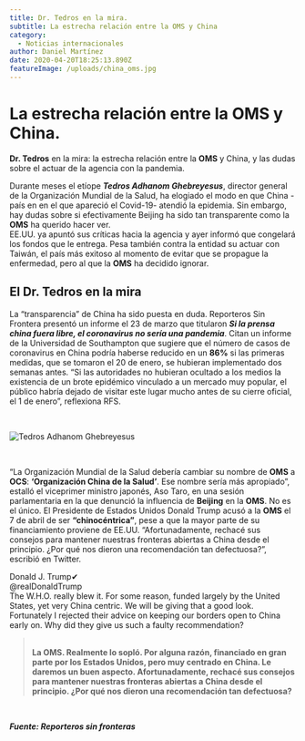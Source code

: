 ```yaml
---
title: Dr. Tedros en la mira.
subtitle: La estrecha relación entre la OMS y China
category:
  - Noticias internacionales
author: Daniel Martínez
date: 2020-04-20T18:25:13.890Z
featureImage: /uploads/china_oms.jpg
---
```

# La estrecha relación entre la OMS y China.

**Dr. Tedros** en la mira: la estrecha relación entre la **OMS** y China, y las dudas sobre el actuar de la agencia con la pandemia.

Durante meses el etíope ***Tedros Adhanom Ghebreyesus***, director general de la Organización Mundial de la Salud, ha elogiado el modo en que China -país en en el que apareció el Covid-19- atendió la epidemia. Sin embargo, hay dudas sobre si efectivamente Beijing ha sido tan transparente como la **OMS** ha querido hacer ver.\
EE.UU. ya apuntó sus críticas hacia la agencia y ayer informó que congelará los fondos que le entrega. Pesa también contra la entidad su actuar con Taiwán, el país más exitoso al momento de evitar que se propague la enfermedad, pero al que la **OMS** ha decidido ignorar.

## El Dr. Tedros en la mira

La “transparencia” de China ha sido puesta en duda. Reporteros Sin Frontera presentó un informe el 23 de marzo que titularon ***Si la prensa china fuera libre, el coronavirus no sería una pandemia***. Citan un informe de la Universidad de Southampton que sugiere que el número de casos de coronavirus en China podría haberse reducido en un **86%** si las primeras medidas, que se tomaron el 20 de enero, se hubieran implementado dos semanas antes. “Si las autoridades no hubieran ocultado a los medios la existencia de un brote epidémico vinculado a un mercado muy popular, el público habría dejado de visitar este lugar mucho antes de su cierre oficial, el 1 de enero”, reflexiona RFS.

<br>

![Tedros Adhanom Ghebreyesus](/uploads/oms.png "Tedros Adhanom Ghebreyesus")

<br>

“La Organización Mundial de la Salud debería cambiar su nombre de **OMS** a **OCS**: **‘Organización China de la Salud’**. Ese nombre sería más apropiado”, estalló el viceprimer ministro japonés, Aso Taro, en una sesión parlamentaria en la que denunció la influencia de **Beijing** en la **OMS**. No es el único. El Presidente de Estados Unidos Donald Trump acusó a la **OMS** el 7 de abril de ser **“chinocéntrica”**, pese a que la mayor parte de su financiamiento proviene de EE.UU. “Afortunadamente, rechacé sus consejos para mantener nuestras fronteras abiertas a China desde el principio. ¿Por qué nos dieron una recomendación tan defectuosa?”, escribió en Twitter.

Donald J. Trump✔\
@realDonaldTrump\
The W.H.O. really blew it. For some reason, funded largely by the United States, yet very China centric. We will be giving that a good look. Fortunately I rejected their advice on keeping our borders open to China early on. Why did they give us such a faulty recommendation?

> \
> **La OMS. Realmente lo sopló. Por alguna razón, financiado en gran parte por los Estados Unidos, pero muy centrado en China. Le daremos un buen aspecto. Afortunadamente, rechacé sus consejos para mantener nuestras fronteras abiertas a China desde el principio. ¿Por qué nos dieron una recomendación tan defectuosa?**

***<br>***

***Fuente: Reporteros sin fronteras***

[](https://www.facebook.com/marvicom.live/photos/pcb.130480175225103/130480108558443/?type=3&__tn__=HH-R&eid=ARC6h5mmX1cfr_QANV7jehbgcEZJVdCK6O45wOSS3nKumAxvpXQsa7BFK0Tcin7Q5TF7379mcrfNmJfG&__xts__%5B0%5D=68.ARDfM857ZDwdQ_oM4jcyZrc6Wec_AhrA3Pw7iotnx7bvjChS1dH-TSUVULnSvjrecxI9W_1DXriR4BGYX8R1IxaR-ycZ5gNDuoxSdHfc91FcTPBMta1F99aeYTelLGopcv2zzlvtrdp1mjdLiiJK3C99LDIuMHfdlxpRWXkGc2AlfeElWQFVL2zuq96u1l_kDayCcb6Uf2IeMWRvVKp4GEB6xDk4wFK3oW2FPqyw5gA6hJ9FqO8G8YGL9U8PhHXUYjp5HNo9UPvH2MAVkdIhIHn30NiK5FfcmoBC84NEnnh4aUYz4PmAVPNfxv1WUxWah6ICB3guv8nCY8Uf--s9xeM)